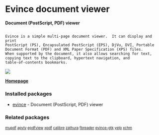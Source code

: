 # Evince document viewer

__Document (PostScript, PDF) viewer__

```

Evince is a simple multi-page document viewer.  It can display and print
PostScript (PS), Encapsulated PostScript (EPS), DjVu, DVI, Portable
Document Format (PDF) and XML Paper Specification (XPS) files.
When supported by the document, it also allows searching for text,
copying text to the clipboard, hypertext navigation, and
table-of-contents bookmarks.

```

![](https://screenshots.debian.net/thumbnail/evince/)


 **[Homepage](https://wiki.gnome.org/Apps/Evince)**

### Installed packages

* [evince](https://packages.debian.org/stretch/evince) - Document (PostScript, PDF) viewer

### Related packages

<sub> [mupdf](https://packages.debian.org/stretch/mupdf) [apvlv](https://packages.debian.org/stretch/apvlv) [epdfview](https://packages.debian.org/stretch/epdfview) [xpdf](https://packages.debian.org/stretch/xpdf) [calibre](https://packages.debian.org/stretch/calibre) [zathura](https://packages.debian.org/stretch/zathura) [fbreader](https://packages.debian.org/stretch/fbreader) [evince-gtk](https://packages.debian.org/stretch/evince-gtk) [yelp](https://packages.debian.org/stretch/yelp) [xchm](https://packages.debian.org/stretch/xchm)  </sub>
